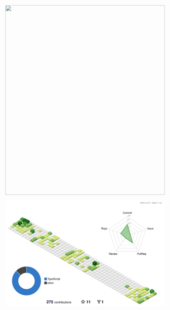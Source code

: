 <div align="center">
  
  
  
  
<img src="https://media.giphy.com/media/EPcvhM28ER9XW/giphy.gif" style="width:100%;height:600px;object-fit:cover;" />
  
  ![](./profile-3d-contrib/profile-green-animate.svg)
</div>
<!--
**TanatornZ/TanatornZ** is a ✨ _special_ ✨ repository because its `README.md` (this file) appears on your GitHub profile.

Here are some ideas to get you started:

- 🔭 I’m currently working on ...
- 🌱 I’m currently learning ...
- 👯 I’m looking to collaborate on ...
- 🤔 I’m looking for help with ...
- 💬 Ask me about ...
- 📫 How to reach me: ...
- 😄 Pronouns: ...
- ⚡ Fun fact: ...
-->
